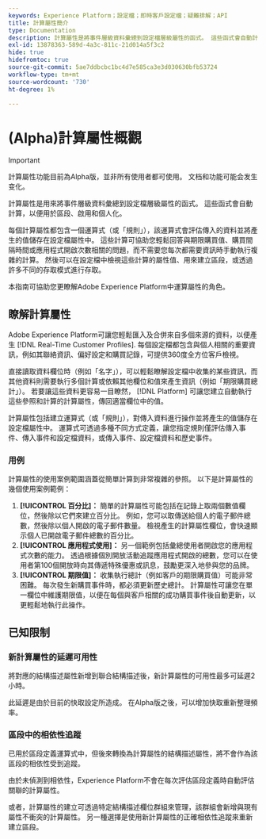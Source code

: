 ```yaml
---
keywords: Experience Platform；設定檔；即時客戶設定檔；疑難排解；API
title: 計算屬性簡介
type: Documentation
description: 計算屬性是將事件層級資料彙總到設定檔層級屬性的函式。 這些函式會自動計算，以便用於區段、啟用和個人化。
exl-id: 13878363-589d-4a3c-811c-21d014a5f3c2
hide: true
hidefromtoc: true
source-git-commit: 5ae7ddbcbc1bc4d7e585ca3e3d030630bfb53724
workflow-type: tm+mt
source-wordcount: '730'
ht-degree: 1%

---
```


# (Alpha)計算屬性概觀

>[!IMPORTANT]
>
>計算屬性功能目前為Alpha版，並非所有使用者都可使用。 文档和功能可能会发生变化。

計算屬性是用來將事件層級資料彙總到設定檔層級屬性的函式。 這些函式會自動計算，以便用於區段、啟用和個人化。

每個計算屬性都包含一個運算式（或「規則」），該運算式會評估傳入的資料並將產生的值儲存在設定檔屬性中。 這些計算可協助您輕鬆回答與期限購買值、購買間隔時間或應用程式開啟次數相關的問題，而不需要您每次都需要資訊時手動執行複雜的計算。 然後可以在設定檔中檢視這些計算的屬性值、用來建立區段，或透過許多不同的存取模式進行存取。

本指南可協助您更瞭解Adobe Experience Platform中運算屬性的角色。

## 瞭解計算屬性

Adobe Experience Platform可讓您輕鬆匯入及合併來自多個來源的資料，以便產生 [!DNL Real-Time Customer Profiles]. 每個設定檔都包含與個人相關的重要資訊，例如其聯絡資訊、偏好設定和購買記錄，可提供360度全方位客戶檢視。

直接讀取資料欄位時（例如「名字」），可以輕鬆瞭解設定檔中收集的某些資訊，而其他資料則需要執行多個計算或依賴其他欄位和值來產生資訊（例如「期限購買總計」）。 若要讓這些資料更容易一目瞭然， [!DNL Platform] 可讓您建立自動執行這些參照和計算的計算屬性，傳回適當欄位中的值。

計算屬性包括建立運算式（或「規則」），對傳入資料進行操作並將產生的值儲存在設定檔屬性中。 運算式可透過多種不同方式定義，讓您指定規則僅評估傳入事件、傳入事件和設定檔資料，或傳入事件、設定檔資料和歷史事件。

### 用例

計算屬性的使用案例範圍涵蓋從簡單計算到非常複雜的參照。 以下是計算屬性的幾個使用案例範例：

1. **[!UICONTROL 百分比]：** 簡單的計算屬性可能包括在記錄上取兩個數值欄位，然後除以它們來建立百分比。 例如，您可以取傳送給個人的電子郵件總數，然後除以個人開啟的電子郵件數量。 檢視產生的計算屬性欄位，會快速顯示個人已開啟電子郵件總數的百分比。
1. **[!UICONTROL 應用程式使用]：** 另一個範例包括彙總使用者開啟您的應用程式次數的能力。 透過根據個別開放活動追蹤應用程式開啟的總數，您可以在使用者第100個開放時向其傳遞特殊優惠或訊息，鼓勵更深入地參與您的品牌。
1. **[!UICONTROL 期限值]：** 收集執行總計（例如客戶的期限購買值）可能非常困難。 每次發生新購買事件時，都必須更新歷史總計。 計算屬性可讓您在單一欄位中維護期限值，以便在每個與客戶相關的成功購買事件後自動更新，以更輕鬆地執行此操作。

## 已知限制

### 新計算屬性的延遲可用性

將對應的結構描述屬性新增到聯合結構描述後，新計算屬性的可用性最多可延遲2小時。

此延遲是由於目前的快取設定所造成。 在Alpha版之後，可以增加快取重新整理頻率。

### 區段中的相依性追蹤

已用於區段定義運算式中，但後來轉換為計算屬性的結構描述屬性，將不會作為該區段的相依性受到追蹤。

由於未偵測到相依性，Experience Platform不會在每次評估區段定義時自動評估關聯的計算屬性。

或者，計算屬性的建立可透過特定結構描述欄位群組來管理，該群組會新增與現有屬性不衝突的計算屬性。 另一種選擇是使用新計算屬性的正確相依性追蹤來重新建立區段。

